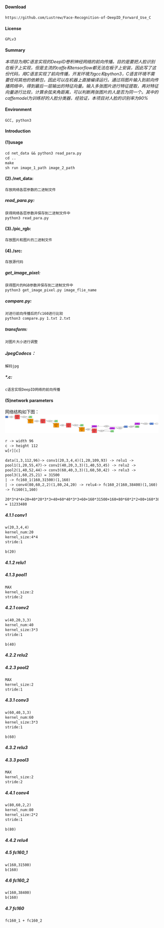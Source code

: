 #### Download 
	https://github.com/Lustrew/Face-Recognition-of-DeepID_Forward_Use_C
#### License
	GPLv3
#### Summary
*本项目为用C语言实现的DeepID卷积神经网络的前向传播。目的是要把人脸识别在板子上实现，但是主流的caffe和tensorflow都无法在板子上安装，因此写了这份代码，用C语言实现了前向传播，开发环境为gcc和python3，C语言环境不需要任何其他的依赖包，因此可以在机器上直接编译运行。通过将图片输入到前向传播网络中，得到最后一层输出的特征向量。输入多张图片进行特征提取，再对特征向量进行比较，计算余弦夹角距离，可以判断两张图片的人是否为同一个。其中的caffemodel为训练好的人脸分类器，经验证，本项目对人脸的识别率为90%*
#### Environment
	GCC, python3
#### Introduction
#### (1)usage 
	cd net_data && python3 read_para.py	
	cd .. 
	make
	sh run image_1_path image_2_path

#### (2)./net_data: 
	存放网络各层参数的二进制文件
##### read_para.py:
	获得网络各层参数并保存到二进制文件中
	python3 read_para.py
#### (3)./pic_rgb:
	存放图片和图片的二进制文件
#### (4)./src:
	存放源代码
##### get_image_pixel:
	获得图片的RGB参数并保存到二进制文件中
	python3 get_image_pixel.py image_flie_name	
##### compare.py:
	对进行前向传播后的fc160进行比较 
	python3 compare.py 1.txt 2.txt
##### transform:
	对图片大小进行调整
##### JpegCodecs：
	解码jpg
##### \*.c:
	c语言实现DeepID网络的前向传播

#### (5)network parameters
网络结构如下图：
![](net_data/DeepID.png)  
	
	r -> width 96
	c -> height 112
	w[r][c]

	data(1,3,112,96)-> conv1(20,3,4,4)(1,20,109,93) -> relu1 -> 
	pool1(1,20,55,47)-> conv2(40,20,3,3)(1,40,53,45) -> relu2 -> pool2(1,40,52,44)-> conv3(60,40,3,3)(1,60,50,42) -> relu3 -> pool3(1,60,25,21) = 31500
	| -> fc160_1(160,31500)(1,160)
	| -> conv4(80,60,2,2)(1,80,24,20) -> relu4-> fc160_2(160,38400)(1,160)
	-> fc160(1,160)

	20*3*4*4+20+40*20*3*3+40+60*40*3*3+60+160*31500+160+80*60*2*2+80+160*38400+160 = 11233480


##### 4.1.1 conv1
	w(20,3,4,4)
	kernel_num:20
	kernel_size:4*4
	stride:1

	b(20)


##### 4.1.2 relu1

##### 4.1.3 pool1
	MAX
	kernel_size:2
	stride:2



##### 4.2.1 conv2
	w(40,20,3,3)
	kernel_num:40
	kernel_size:3*3
	stride:1

	b(40)


##### 4.2.2 relu2

##### 4.2.3 pool2
	MAX
	kernel_size:2
	stride:1

##### 4.3.1 conv3
	w(60,40,3,3)
	kernel_num:60
	kernel_size:3*3
	stride:1

	b(60)

##### 4.3.2 relu3

##### 4.3.3 pool3
	MAX
	kernel_size:2
	stride:2

##### 4.4.1 conv4
	w(80,60,2,2)
	kernel_num:80
	kernel_size:2*2
	stride:1

	b(80)

##### 4.4.2 relu4

##### 4.5 fc160_1
	w(160,31500)
	b(160)

##### 4.6 fc160_2
	w(160,38400)
	b(160)

##### 4.7 fc160
	fc160_1 + fc160_2
